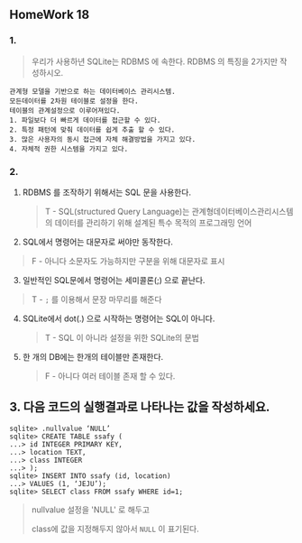 ## HomeWork 18

### 1.

> 우리가 사용하년 SQLite는 RDBMS 에 속한다. RDBMS 의 특징을 2가지만 작성하시오.

```
관계형 모델을 기반으로 하는 데이터베이스 관리시스템.
모든데이터를 2차원 테이블로 설정을 한다.
테이블의 관계설정으로 이루어져있다.
1. 파일보다 더 빠르게 데이터를 접근할 수 있다.
2. 특정 패턴에 맞춰 데이터를 쉽게 추출 할 수 있다.
3. 많은 사용자의 동시 접근에 자체 해결방법을 가지고 있다.
4. 자체적 권한 시스템을 가지고 있다.
```

### 2.

1. RDBMS 를 조작하기 위해서는 SQL 문을 사용한다.

   > T - SQL(structured Query Language)는 관계형데이터베이스관리시스템의 데이터를 관리하기 위해 설계된 특수 목적의 프로그래밍 언어

2.  SQL에서 명령어는 대문자로 써야만 동작한다.

   > F  -  아니다 소문자도 가능하지만 구분을 위해 대문자로 표시

3.  일반적인 SQL문에서 명령어는 세미콜론(;) 으로 끝난다.

   > T - `;` 를 이용해서 문장 마무리를 해준다

4. SQLite에서 dot(.) 으로 시작하는 명령어는 SQL이 아니다.

   > T - SQL 이 아니라 설정을 위한 SQLite의 문법

5. 한 개의 DB에는 한개의 테이블만 존재한다.

   > F - 아니다 여러 테이블 존재 할 수 있다. 



## 3. 다음 코드의 실행결과로 나타나는 값을 작성하세요.

```sqlite
sqlite> .nullvalue ‘NULL’
sqlite> CREATE TABLE ssafy (
...> id INTEGER PRIMARY KEY,
...> location TEXT,
...> class INTEGER
...> );
sqlite> INSERT INTO ssafy (id, location)
...> VALUES (1, ‘JEJU’);
sqlite> SELECT class FROM ssafy WHERE id=1;
```

> nullvalue 설정을 'NULL' 로 해두고
>
> class에 값을 지정해두지 않아서 `NULL` 이 표기된다.